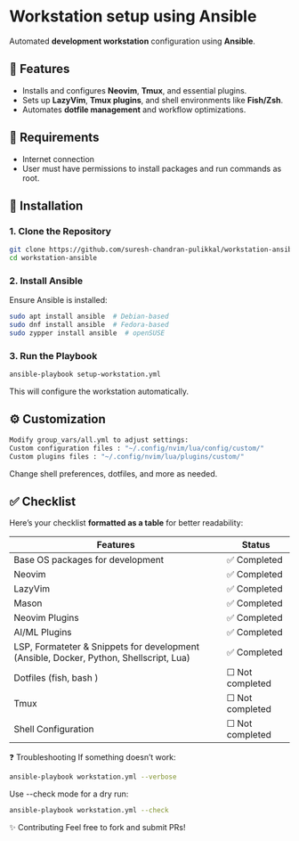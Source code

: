 # **Workstation setup using Ansible**
Automated **development workstation** configuration using **Ansible**.

## 📌 **Features**
- Installs and configures **Neovim**, **Tmux**, and essential plugins.
- Sets up **LazyVim**, **Tmux plugins**, and shell environments like **Fish/Zsh**.
- Automates **dotfile management** and workflow optimizations.

## 📝 **Requirements**

- Internet connection
- User must have permissions to install packages and run commands as root.

## 🚀 **Installation**
### **1. Clone the Repository**
```sh
git clone https://github.com/suresh-chandran-pulikkal/workstation-ansible.git
cd workstation-ansible
```
### **2. Install Ansible**
Ensure Ansible is installed:
```sh
sudo apt install ansible  # Debian-based
sudo dnf install ansible  # Fedora-based
sudo zypper install ansible  # openSUSE
```
### **3. Run the Playbook**
```sh
ansible-playbook setup-workstation.yml
```
This will configure the workstation automatically.

## ⚙ **Customization**
```sh
Modify group_vars/all.yml to adjust settings:
Custom configuration files : "~/.config/nvim/lua/config/custom/"
Custom plugins files : "~/.config/nvim/lua/plugins/custom/"
```

Change shell preferences, dotfiles, and more as needed.

## ✅ **Checklist**

Here’s your checklist **formatted as a table** for better readability:

| **Features**                  | **Status**      |
|--------------------------------|---------------|
| Base OS packages for development               | ✅ Completed  |
| Neovim                         | ✅ Completed  |
| LazyVim                        | ✅ Completed  |
| Mason| ✅ Completed  |
| Neovim Plugins                 | ✅ Completed  |
| AI/ML Plugins| ✅ Completed  |
| LSP, Formateter & Snippets for development (Ansible, Docker, Python, Shellscript, Lua)| ✅ Completed  |
| Dotfiles (fish, bash )                       | ☐ Not completed |
| Tmux                           | ☐ Not completed |
| Shell Configuration            | ☐ Not completed |




❓ Troubleshooting
If something doesn’t work:
```sh
ansible-playbook workstation.yml --verbose
```

Use --check mode for a dry run:
```sh
ansible-playbook workstation.yml --check
```
✨ Contributing
Feel free to fork and submit PRs!
